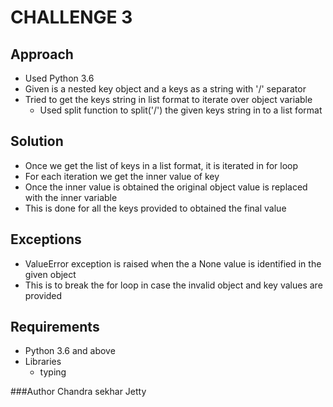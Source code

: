 # CHALLENGE 3

## Approach
 * Used Python 3.6
 * Given is a nested key object and a keys as a string with '/' separator
 * Tried to get the keys string in list format to iterate over object variable
    * Used split function to split('/') the given keys string in to a list format

## Solution
 * Once we get the list of keys in a list format, it is iterated in for loop
 * For each iteration we get the inner value of key
 * Once the inner value is obtained the original object value is replaced with the inner variable
 * This is done for all the keys provided to obtained the final value
 
## Exceptions
 * ValueError exception is raised when the a None value is identified in the given object
 * This is to break the for loop in case the invalid object and key values are provided 
 

## Requirements
  * Python 3.6 and above
  * Libraries
       * typing
 
###Author
Chandra sekhar Jetty